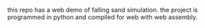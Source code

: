 this repo has a web demo of falling sand simulation. the project is programmed in python and compiled for web with web assembly.
